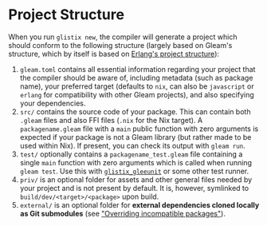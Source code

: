 # Project Structure

When you run `glistix new`, the compiler will generate a project which should conform to the following structure (largely based on Gleam's structure, which by itself is based on [Erlang's project structure](https://www.erlang.org/doc/design_principles/applications.html#id80846)):

1. `gleam.toml` contains all essential information regarding your project that the compiler should be aware of, including metadata (such as package name), your preferred target (defaults to `nix`, can also be `javascript` or `erlang` for compatibility with other Gleam projects), and also specifying your dependencies.
2. `src/` contains the source code of your package. This can contain both `.gleam` files and also FFI files (`.nix` for the Nix target). A `packagename.gleam` file with a `main` public function with zero arguments is expected if your package is not a Gleam library (but rather made to be used within Nix). If present, you can check its output with `gleam run`.
3. `test/` optionally contains a `packagename_test.gleam` file containing a single `main` function with zero arguments which
is called when running `gleam test`. Use this with [`glistix_gleeunit`](https://github.com/glistix/gleeunit) or some other test runner.
4. `priv/` is an optional folder for assets and other general files needed by your project and is not present by default. It is, however, symlinked to `build/dev/<target>/<package>` upon build.
5. `external/` is an optional folder for **external dependencies cloned locally as Git submodules** (see ["Overriding incompatible packages"](./overriding-packages.md)).
